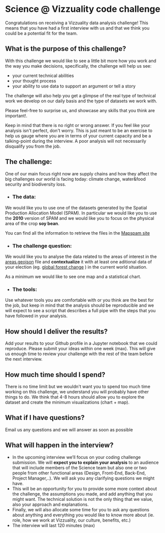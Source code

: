 # Science @ Vizzuality code challenge

Congratulations on receiving a Vizzuality data analysis challenge! This means that you have had a first interview with us and that we think you could be a potential fit for the team.

## What is the purpose of this challenge?
With this challenge we would like to see a little bit more how you work and the way you make decisions, specifically, the challenge will help us see:

* your current technical abilities
* your thought process
* your ability to use data to support an argument or tell a story

The challenge will also help you get a glimpse of the real type of technical work we develop on our daily basis and the type of datasets we work with.

Please feel-free to surprise us, and showcase any skills that you think are important!.

Keep in mind that there is no right or wrong answer. If you feel like your analysis isn't perfect, don't worry. This is just
meant to be an exercise to help us gauge where you are in terms of your current capacity
and be a talking-point during the interview. A poor analysis will not necessarily
disqualify you from the job.

## The challenge:

One of our main focus right now are supply chains and how they affect the big challenges our world is facing today: climate change, water&food security and biodiversity loss.

* ### **The data:**
We would like you to use one of the datasets generated by the Spatial Production Allocation Model (SPAM). In particular we would like you to use the **2010** version of SPAM and we would like you to focus on the physical area of the crop **soy bean**.

You can find all the information to retrieve the files in the [Mapspam site](https://www.mapspam.info/data/)

* ### **The challenge question:**
We would like you to analyse the data related to the areas of interest in the [areas.geojson](./areas.geojson) file and **contextualize** it with at least one aditional data of your election (eg. [global forest change](https://glad.earthengine.app/view/global-forest-change#dl=1;old=off;bl=off;lon=20;lat=10;zoom=3) ) in the current world situation.

As a minimum we would like to see one map and a statistical chart.

* ### **The tools:**
Use whatever tools you are comfortable with or you think are the best for the job, but keep in mind that the analysis should be reproducible and we will expect to see a script that describes a full pipe with the steps that you have followed in your analysis.

## How should I deliver the results?
Add your results to your Github profile in a Jupyter notebook that we could reproduce. Please submit your ideas within one week (max). This will give us enough time to review your challenge with the rest of the team before the next interview.

## How much time should I spend?
There is no time limit but we wouldn't want you to spend too much time working on this challenge, we understand you will probably have other things to do. We think that 4-8 hours should allow you to explore the dataset and create the minimum visualizations (chart + map). 
## What if I have questions?
Email us any questions and we will answer as soon as possible

## What will happen in the interview?
* In the upcoming interview we’ll focus on your coding challenge submission. We will **expect you to explain your analysis** to an audience that will include members of the Science team but also one or two people from other functional areas (Design, Front-End, Back-End, Project Manager,..). We will ask you any clarifying questions we might have.
* This will be an opportunity for you to provide some more context about the challenge, the assumptions you made, and add anything that you might want. The technical solution is not the only thing that we value, also your approach and explanations. 
* Finally, we will also allocate some time for you to ask any questions about anything and everything you would like to know more about (ie. role, how we work at Vizzuality, our culture, benefits, etc.)
* The interview will last 120 minutes (max)
